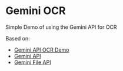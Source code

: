# Gemini OCR

Simple Demo of using the Gemini API for OCR 

Based on:
* [Gemini API OCR Demo](https://github.com/eniompw/GeminiAPI/blob/main/dev/flask/app-ocr.py)
* [Gemini API](https://github.com/eniompw/GeminiAPI)
* [Gemini File API](https://github.com/google-gemini/cookbook/blob/main/quickstarts/File_API.ipynb)
